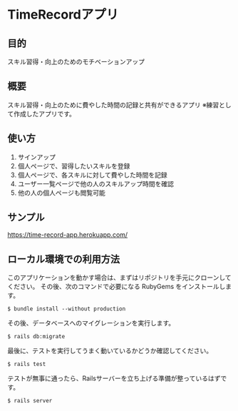 # TimeRecordアプリ

## 目的

スキル習得・向上のためのモチベーションアップ

## 概要

スキル習得・向上のために費やした時間の記録と共有ができるアプリ
※練習として作成したアプリです。

## 使い方

1. サインアップ
2. 個人ページで、習得したいスキルを登録
3. 個人ページで、各スキルに対して費やした時間を記録
4. ユーザー一覧ページで他の人のスキルアップ時間を確認
5. 他の人の個人ページも閲覧可能

## サンプル

https://time-record-app.herokuapp.com/

## ローカル環境での利用方法

このアプリケーションを動かす場合は、まずはリポジトリを手元にクローンしてください。
その後、次のコマンドで必要になる RubyGems をインストールします。

```
$ bundle install --without production
```

その後、データベースへのマイグレーションを実行します。

```
$ rails db:migrate
```

最後に、テストを実行してうまく動いているかどうか確認してください。

```
$ rails test
```

テストが無事に通ったら、Railsサーバーを立ち上げる準備が整っているはずです。

```
$ rails server
```
